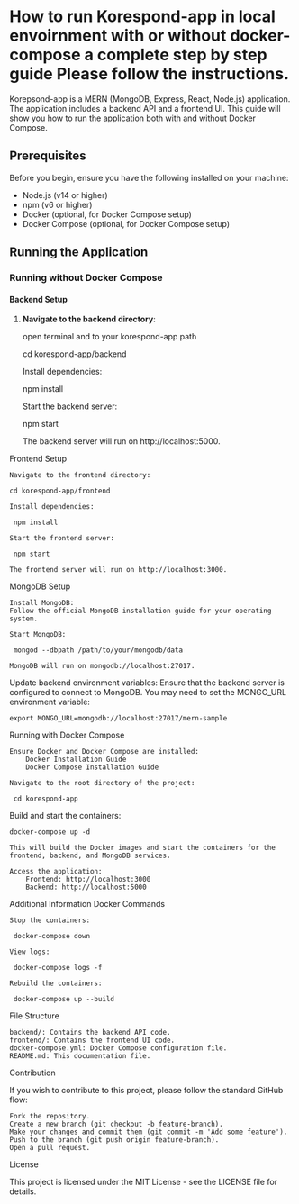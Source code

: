 # How to run Korespond-app in local envoirnment with or without docker-compose a complete step by step guide Please follow the instructions.

Korepsond-app is a MERN (MongoDB, Express, React, Node.js) application. The application includes a backend API and a frontend UI. This guide will show you how to run the application both with and without Docker Compose.

## Prerequisites

Before you begin, ensure you have the following installed on your machine:

- Node.js (v14 or higher)
- npm (v6 or higher)
- Docker (optional, for Docker Compose setup)
- Docker Compose (optional, for Docker Compose setup)

## Running the Application

### Running without Docker Compose

#### Backend Setup

1. **Navigate to the backend directory**:
   
   open terminal and to your korespond-app path

   cd korespond-app/backend

    Install dependencies:

     npm install

    Start the backend server:

     npm start

    The backend server will run on http://localhost:5000.

Frontend Setup

    Navigate to the frontend directory:

    cd korespond-app/frontend

    Install dependencies:

     npm install

    Start the frontend server:

     npm start

    The frontend server will run on http://localhost:3000.

MongoDB Setup

    Install MongoDB:
    Follow the official MongoDB installation guide for your operating system.

    Start MongoDB:

     mongod --dbpath /path/to/your/mongodb/data

    MongoDB will run on mongodb://localhost:27017.

Update backend environment variables:
Ensure that the backend server is configured to connect to MongoDB. You may need to set the MONGO_URL environment variable:

    export MONGO_URL=mongodb://localhost:27017/mern-sample

Running with Docker Compose

    Ensure Docker and Docker Compose are installed:
        Docker Installation Guide
        Docker Compose Installation Guide

    Navigate to the root directory of the project:

     cd korespond-app

Build and start the containers:

    docker-compose up -d 

    This will build the Docker images and start the containers for the frontend, backend, and MongoDB services.

    Access the application:
        Frontend: http://localhost:3000
        Backend: http://localhost:5000

Additional Information
Docker Commands

    Stop the containers:

     docker-compose down

    View logs:

     docker-compose logs -f

    Rebuild the containers:

     docker-compose up --build

 File Structure

    backend/: Contains the backend API code.
    frontend/: Contains the frontend UI code.
    docker-compose.yml: Docker Compose configuration file.
    README.md: This documentation file.

Contribution

If you wish to contribute to this project, please follow the standard GitHub flow:

    Fork the repository.
    Create a new branch (git checkout -b feature-branch).
    Make your changes and commit them (git commit -m 'Add some feature').
    Push to the branch (git push origin feature-branch).
    Open a pull request.

License

This project is licensed under the MIT License - see the LICENSE file for details.